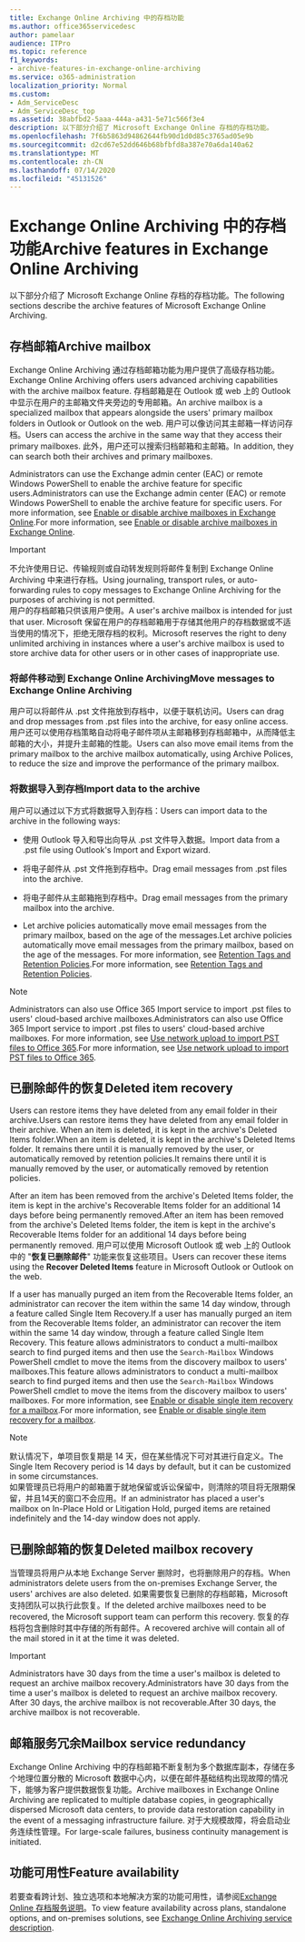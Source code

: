 ```yaml
---
title: Exchange Online Archiving 中的存档功能
ms.author: office365servicedesc
author: pamelaar
audience: ITPro
ms.topic: reference
f1_keywords:
- archive-features-in-exchange-online-archiving
ms.service: o365-administration
localization_priority: Normal
ms.custom:
- Adm_ServiceDesc
- Adm_ServiceDesc_top
ms.assetid: 38abfbd2-5aaa-444a-a431-5e71c566f3e4
description: 以下部分介绍了 Microsoft Exchange Online 存档的存档功能。
ms.openlocfilehash: 7f6b5863d94862644fb90d1d0d85c3765ad05e9b
ms.sourcegitcommit: d2cd67e52dd646b68bfbfd8a387e70a6da140a62
ms.translationtype: MT
ms.contentlocale: zh-CN
ms.lasthandoff: 07/14/2020
ms.locfileid: "45131526"
---
```

# <a name="archive-features-in-exchange-online-archiving"></a><span data-ttu-id="34c97-103">Exchange Online Archiving 中的存档功能</span><span class="sxs-lookup"><span data-stu-id="34c97-103">Archive features in Exchange Online Archiving</span></span>

<span data-ttu-id="34c97-104">以下部分介绍了 Microsoft Exchange Online 存档的存档功能。</span><span class="sxs-lookup"><span data-stu-id="34c97-104">The following sections describe the archive features of Microsoft Exchange Online Archiving.</span></span>
  
## <a name="archive-mailbox"></a><span data-ttu-id="34c97-105">存档邮箱</span><span class="sxs-lookup"><span data-stu-id="34c97-105">Archive mailbox</span></span>

<span data-ttu-id="34c97-106">Exchange Online Archiving 通过存档邮箱功能为用户提供了高级存档功能。</span><span class="sxs-lookup"><span data-stu-id="34c97-106">Exchange Online Archiving offers users advanced archiving capabilities with the archive mailbox feature.</span></span> <span data-ttu-id="34c97-107">存档邮箱是在 Outlook 或 web 上的 Outlook 中显示在用户的主邮箱文件夹旁边的专用邮箱。</span><span class="sxs-lookup"><span data-stu-id="34c97-107">An archive mailbox is a specialized mailbox that appears alongside the users' primary mailbox folders in Outlook or Outlook on the web.</span></span> <span data-ttu-id="34c97-108">用户可以像访问其主邮箱一样访问存档。</span><span class="sxs-lookup"><span data-stu-id="34c97-108">Users can access the archive in the same way that they access their primary mailboxes.</span></span> <span data-ttu-id="34c97-109">此外，用户还可以搜索归档邮箱和主邮箱。</span><span class="sxs-lookup"><span data-stu-id="34c97-109">In addition, they can search both their archives and primary mailboxes.</span></span>
  
<span data-ttu-id="34c97-110">Administrators can use the Exchange admin center (EAC) or remote Windows PowerShell to enable the archive feature for specific users.</span><span class="sxs-lookup"><span data-stu-id="34c97-110">Administrators can use the Exchange admin center (EAC) or remote Windows PowerShell to enable the archive feature for specific users.</span></span> <span data-ttu-id="34c97-111">For more information, see [Enable or disable archive mailboxes in Exchange Online](https://docs.microsoft.com/office365/securitycompliance/enable-archive-mailboxes).</span><span class="sxs-lookup"><span data-stu-id="34c97-111">For more information, see [Enable or disable archive mailboxes in Exchange Online](https://docs.microsoft.com/office365/securitycompliance/enable-archive-mailboxes).</span></span>
  
> [!IMPORTANT]
>  <span data-ttu-id="34c97-112">不允许使用日记、传输规则或自动转发规则将邮件复制到 Exchange Online Archiving 中来进行存档。</span><span class="sxs-lookup"><span data-stu-id="34c97-112">Using journaling, transport rules, or auto-forwarding rules to copy messages to Exchange Online Archiving for the purposes of archiving is not permitted.</span></span> <br/>
>  <span data-ttu-id="34c97-113">用户的存档邮箱只供该用户使用。</span><span class="sxs-lookup"><span data-stu-id="34c97-113">A user's archive mailbox is intended for just that user.</span></span> <span data-ttu-id="34c97-114">Microsoft 保留在用户的存档邮箱用于存储其他用户的存档数据或不适当使用的情况下，拒绝无限存档的权利。</span><span class="sxs-lookup"><span data-stu-id="34c97-114">Microsoft reserves the right to deny unlimited archiving in instances where a user's archive mailbox is used to store archive data for other users or in other cases of inappropriate use.</span></span>
  
### <a name="move-messages-to-exchange-online-archiving"></a><span data-ttu-id="34c97-115">将邮件移动到 Exchange Online Archiving</span><span class="sxs-lookup"><span data-stu-id="34c97-115">Move messages to Exchange Online Archiving</span></span>

<span data-ttu-id="34c97-116">用户可以将邮件从 .pst 文件拖放到存档中，以便于联机访问。</span><span class="sxs-lookup"><span data-stu-id="34c97-116">Users can drag and drop messages from .pst files into the archive, for easy online access.</span></span> <span data-ttu-id="34c97-117">用户还可以使用存档策略自动将电子邮件项从主邮箱移到存档邮箱中，从而降低主邮箱的大小，并提升主邮箱的性能。</span><span class="sxs-lookup"><span data-stu-id="34c97-117">Users can also move email items from the primary mailbox to the archive mailbox automatically, using Archive Polices, to reduce the size and improve the performance of the primary mailbox.</span></span> 
  
### <a name="import-data-to-the-archive"></a><span data-ttu-id="34c97-118">将数据导入到存档</span><span class="sxs-lookup"><span data-stu-id="34c97-118">Import data to the archive</span></span>

<span data-ttu-id="34c97-119">用户可以通过以下方式将数据导入到存档：</span><span class="sxs-lookup"><span data-stu-id="34c97-119">Users can import data to the archive in the following ways:</span></span>
  
- <span data-ttu-id="34c97-120">使用 Outlook 导入和导出向导从 .pst 文件导入数据。</span><span class="sxs-lookup"><span data-stu-id="34c97-120">Import data from a .pst file using Outlook's Import and Export wizard.</span></span>
    
- <span data-ttu-id="34c97-121">将电子邮件从 .pst 文件拖到存档中。</span><span class="sxs-lookup"><span data-stu-id="34c97-121">Drag email messages from .pst files into the archive.</span></span>
    
- <span data-ttu-id="34c97-122">将电子邮件从主邮箱拖到存档中。</span><span class="sxs-lookup"><span data-stu-id="34c97-122">Drag email messages from the primary mailbox into the archive.</span></span>
    
- <span data-ttu-id="34c97-123">Let archive policies automatically move email messages from the primary mailbox, based on the age of the messages.</span><span class="sxs-lookup"><span data-stu-id="34c97-123">Let archive policies automatically move email messages from the primary mailbox, based on the age of the messages.</span></span> <span data-ttu-id="34c97-124">For more information, see [Retention Tags and Retention Policies](https://docs.microsoft.com/Exchange/policy-and-compliance/mrm/retention-tags-and-retention-policies).</span><span class="sxs-lookup"><span data-stu-id="34c97-124">For more information, see [Retention Tags and Retention Policies](https://docs.microsoft.com/Exchange/policy-and-compliance/mrm/retention-tags-and-retention-policies).</span></span>
    
> [!NOTE]
> <span data-ttu-id="34c97-125">Administrators can also use Office 365 Import service to import .pst files to users' cloud-based archive mailboxes.</span><span class="sxs-lookup"><span data-stu-id="34c97-125">Administrators can also use Office 365 Import service to import .pst files to users' cloud-based archive mailboxes.</span></span> <span data-ttu-id="34c97-126">For more information, see [Use network upload to import PST files to Office 365](https://docs.microsoft.com/office365/securitycompliance/use-network-upload-to-import-pst-files).</span><span class="sxs-lookup"><span data-stu-id="34c97-126">For more information, see [Use network upload to import PST files to Office 365](https://docs.microsoft.com/office365/securitycompliance/use-network-upload-to-import-pst-files).</span></span> 
  
## <a name="deleted-item-recovery"></a><span data-ttu-id="34c97-127">已删除邮件的恢复</span><span class="sxs-lookup"><span data-stu-id="34c97-127">Deleted item recovery</span></span>

<span data-ttu-id="34c97-128">Users can restore items they have deleted from any email folder in their archive.</span><span class="sxs-lookup"><span data-stu-id="34c97-128">Users can restore items they have deleted from any email folder in their archive.</span></span> <span data-ttu-id="34c97-129">When an item is deleted, it is kept in the archive's Deleted Items folder.</span><span class="sxs-lookup"><span data-stu-id="34c97-129">When an item is deleted, it is kept in the archive's Deleted Items folder.</span></span> <span data-ttu-id="34c97-130">It remains there until it is manually removed by the user, or automatically removed by retention policies.</span><span class="sxs-lookup"><span data-stu-id="34c97-130">It remains there until it is manually removed by the user, or automatically removed by retention policies.</span></span>
  
<span data-ttu-id="34c97-131">After an item has been removed from the archive's Deleted Items folder, the item is kept in the archive's Recoverable Items folder for an additional 14 days before being permanently removed.</span><span class="sxs-lookup"><span data-stu-id="34c97-131">After an item has been removed from the archive's Deleted Items folder, the item is kept in the archive's Recoverable Items folder for an additional 14 days before being permanently removed.</span></span> <span data-ttu-id="34c97-132">用户可以使用 Microsoft Outlook 或 web 上的 Outlook 中的 "**恢复已删除邮件**" 功能来恢复这些项目。</span><span class="sxs-lookup"><span data-stu-id="34c97-132">Users can recover these items using the **Recover Deleted Items** feature in Microsoft Outlook or Outlook on the web.</span></span> 
  
<span data-ttu-id="34c97-133">If a user has manually purged an item from the Recoverable Items folder, an administrator can recover the item within the same 14 day window, through a feature called Single Item Recovery.</span><span class="sxs-lookup"><span data-stu-id="34c97-133">If a user has manually purged an item from the Recoverable Items folder, an administrator can recover the item within the same 14 day window, through a feature called Single Item Recovery.</span></span> <span data-ttu-id="34c97-134">This feature allows administrators to conduct a multi-mailbox search to find purged items and then use the  `Search-Mailbox` Windows PowerShell cmdlet to move the items from the discovery mailbox to users' mailboxes.</span><span class="sxs-lookup"><span data-stu-id="34c97-134">This feature allows administrators to conduct a multi-mailbox search to find purged items and then use the  `Search-Mailbox` Windows PowerShell cmdlet to move the items from the discovery mailbox to users' mailboxes.</span></span> <span data-ttu-id="34c97-135">For more information, see [Enable or disable single item recovery for a mailbox](https://docs.microsoft.com/office365/securitycompliance/use-network-upload-to-import-pst-files).</span><span class="sxs-lookup"><span data-stu-id="34c97-135">For more information, see [Enable or disable single item recovery for a mailbox](https://docs.microsoft.com/office365/securitycompliance/use-network-upload-to-import-pst-files).</span></span>
  
> [!NOTE]
>  <span data-ttu-id="34c97-136">默认情况下，单项目恢复期是 14 天，但在某些情况下可对其进行自定义。</span><span class="sxs-lookup"><span data-stu-id="34c97-136">The Single Item Recovery period is 14 days by default, but it can be customized in some circumstances.</span></span> <br/>
>  <span data-ttu-id="34c97-137">如果管理员已将用户的邮箱置于就地保留或诉讼保留中，则清除的项目将无限期保留，并且14天的窗口不会应用。</span><span class="sxs-lookup"><span data-stu-id="34c97-137">If an administrator has placed a user's mailbox on In-Place Hold or Litigation Hold, purged items are retained indefinitely and the 14-day window does not apply.</span></span> 
  
## <a name="deleted-mailbox-recovery"></a><span data-ttu-id="34c97-138">已删除邮箱的恢复</span><span class="sxs-lookup"><span data-stu-id="34c97-138">Deleted mailbox recovery</span></span>

<span data-ttu-id="34c97-139">当管理员将用户从本地 Exchange Server 删除时，也将删除用户的存档。</span><span class="sxs-lookup"><span data-stu-id="34c97-139">When administrators delete users from the on-premises Exchange Server, the users' archives are also deleted.</span></span> <span data-ttu-id="34c97-140">如果需要恢复已删除的存档邮箱，Microsoft 支持团队可以执行此恢复。</span><span class="sxs-lookup"><span data-stu-id="34c97-140">If the deleted archive mailboxes need to be recovered, the Microsoft support team can perform this recovery.</span></span> <span data-ttu-id="34c97-141">恢复的存档将包含删除时其中存储的所有邮件。</span><span class="sxs-lookup"><span data-stu-id="34c97-141">A recovered archive will contain all of the mail stored in it at the time it was deleted.</span></span>
  
> [!IMPORTANT]
> <span data-ttu-id="34c97-142">Administrators have 30 days from the time a user's mailbox is deleted to request an archive mailbox recovery.</span><span class="sxs-lookup"><span data-stu-id="34c97-142">Administrators have 30 days from the time a user's mailbox is deleted to request an archive mailbox recovery.</span></span> <span data-ttu-id="34c97-143">After 30 days, the archive mailbox is not recoverable.</span><span class="sxs-lookup"><span data-stu-id="34c97-143">After 30 days, the archive mailbox is not recoverable.</span></span> 
  
## <a name="mailbox-service-redundancy"></a><span data-ttu-id="34c97-144">邮箱服务冗余</span><span class="sxs-lookup"><span data-stu-id="34c97-144">Mailbox service redundancy</span></span>

<span data-ttu-id="34c97-145">Exchange Online Archiving 中的存档邮箱不断复制为多个数据库副本，存储在多个地理位置分散的 Microsoft 数据中心内，以便在邮件基础结构出现故障的情况下，能够为客户提供数据恢复功能。</span><span class="sxs-lookup"><span data-stu-id="34c97-145">Archive mailboxes in Exchange Online Archiving are replicated to multiple database copies, in geographically dispersed Microsoft data centers, to provide data restoration capability in the event of a messaging infrastructure failure.</span></span> <span data-ttu-id="34c97-146">对于大规模故障，将会启动业务连续性管理。</span><span class="sxs-lookup"><span data-stu-id="34c97-146">For large-scale failures, business continuity management is initiated.</span></span> 
  
## <a name="feature-availability"></a><span data-ttu-id="34c97-147">功能可用性</span><span class="sxs-lookup"><span data-stu-id="34c97-147">Feature availability</span></span>

<span data-ttu-id="34c97-148">若要查看跨计划、独立选项和本地解决方案的功能可用性，请参阅[Exchange Online 存档服务说明](exchange-online-archiving-service-description.md)。</span><span class="sxs-lookup"><span data-stu-id="34c97-148">To view feature availability across plans, standalone options, and on-premises solutions, see [Exchange Online Archiving service description](exchange-online-archiving-service-description.md).</span></span>
  
